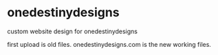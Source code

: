 # onedestinydesigns
custom website design for onedestinydesigns

first upload is old files.
onedestinydesigns.com is the new working files.
